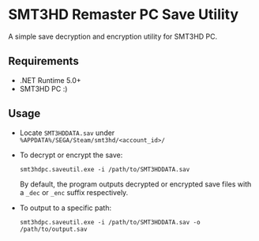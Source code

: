 
# SMT3HD Remaster PC Save Utility

A simple save decryption and encryption utility for SMT3HD PC.

## Requirements

- .NET Runtime 5.0+
- SMT3HD PC :)

## Usage

- Locate `SMT3HDDATA.sav` under `%APPDATA%/SEGA/Steam/smt3hd/<account_id>/`

- To decrypt or encrypt the save:

  `smt3hdpc.saveutil.exe -i /path/to/SMT3HDDATA.sav`

  By default, the program outputs decrypted or encrypted save files with a `_dec` or `_enc` suffix respectively.

- To output to a specific path:

  `smt3hdpc.saveutil.exe -i /path/to/SMT3HDDATA.sav -o /path/to/output.sav`
